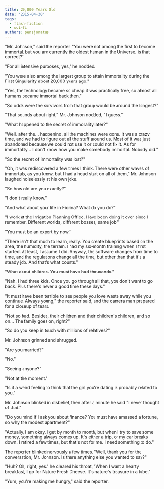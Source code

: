 ```yaml
---
title: 20,000 Years Old
date: '2015-04-30'
tags:
  - flash-fiction
  - sci-fi
authors: pensjonatus
---
```


"Mr. Johnson," said the reporter, "You were not among the first to become
immortal, but you are currently the oldest human in the Universe, is that
correct?"

<!-- truncate -->

"For all intensive purposes, yes," he nodded.

"You were also among the largest group to attain immortality during the
First Singularity about 20,000 years ago."

"Yes, the technology became so cheap it was practically free, so almost all
humans became immortal back then."

"So odds were the survivors from that group would be around the longest?"

"That sounds about right," Mr. Johnson nodded, "I guess."

"What happened to the secret of immorality later?"

"Well, after the... happening, all the machines were gone. It was a crazy time,
and we had to figure out all the stuff around us. Most of it was just abandoned
because we could not use it or could not fix it. As for immortality... I don't
know how you make somebody immortal. Nobody did."

"So the secret of immortality was lost?"

"Oh, it was rediscovered a few times I think. There were other waves of
immortals, as you know, but I had a head start on all of them," Mr. Johnson
laughed noiselessly at his own joke.

"So how old are you exactly?"

"I don't really know."

"And what about your life in Fiorina? What do you do?"

"I work at the Irrigation Planning Office. Have been doing it ever since I
remember. Different worlds, different bosses, same job."

"You must be an expert by now."

"There isn't that much to learn, really. You create blueprints based on the
area, the humidity, the terrain. I had my six-month training when I first
started. At least, I assume I did. Anyway, the software changes from time to
time, and the regulations change all the time, but other than that it's a steady
job. And that's what counts."

"What about children. You must have had thousands."

"Nah. I had three kids. Once you go through all that, you don't want to go back.
Plus there's never a good time these days."

"It must have been terrible to see people you love waste away while you
continue. Always young," the reporter said, and the camera man prepared for a
closeup of tears.

"Not so bad. Besides, their children and their children's children, and so on...
The family goes on, right?"

"So do you keep in touch with millions of relatives?"

Mr. Johnson grinned and shrugged.

"Are you married?"

"No."

"Seeing anyone?"

"Not at the moment."

"Is it a weird feeling to think that the girl you're dating is probably related
to you."

Mr. Johnson blinked in disbelief, then after a minute he said "I never thought
of that."

"Do you mind if I ask you about finance? You must have amassed a fortune, so why
the modest apartment?"

"Actually, I am okay. I get by month to month, but when I try to save some
money, something always comes up. It's either a trip, or my car breaks down. I
retired a few times, but that's not for me. I need something to do."

The reporter blinked nervously a few times. "Well, thank you for the
conversation, Mr. Johnson. Is there anything else you wanted to say?"

"Huh? Oh, right, yes." he cleared his throat, "When I want a hearty breakfast, I
go for Nature Fresh Cheese. It's nature's treasure in a tube."

"Yum, you're making me hungry," said the reporter.
